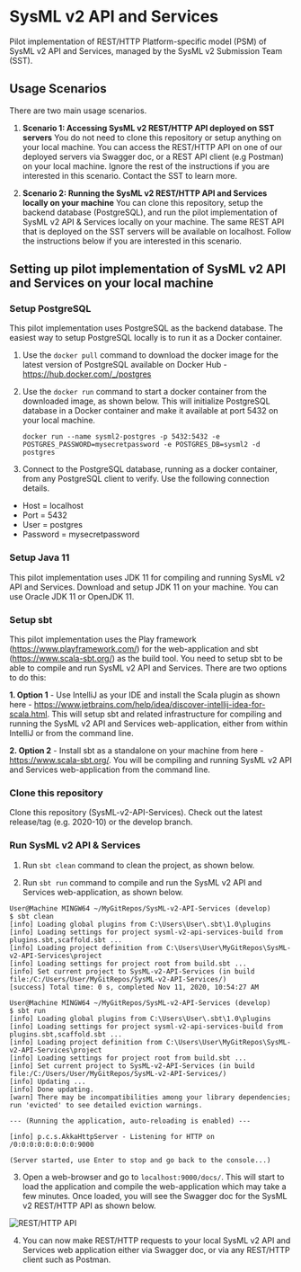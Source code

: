 # SysML v2 API and Services
Pilot implementation of REST/HTTP Platform-specific model (PSM) of SysML v2 API and Services, managed by the SysML v2 Submission Team (SST).

## Usage Scenarios
There are two main usage scenarios. 

1. **Scenario 1: Accessing SysML v2 REST/HTTP API deployed on SST servers**
You do not need to clone this repository or setup anything on your local machine. You can access the REST/HTTP API on one of our deployed servers via Swagger doc, or a REST API client (e.g Postman) on your local machine. Ignore the rest of the instructions if you are interested in this scenario. Contact the SST to learn more.

2. **Scenario 2: Running the SysML v2 REST/HTTP API and Services locally on your machine**
You can clone this repository, setup the backend database (PostgreSQL), and run the pilot implementation of SysML v2 API & Services locally on your machine. The same REST API that is deployed on the SST servers will be available on localhost. Follow the instructions below if you are interested in this scenario.

## Setting up pilot implementation of SysML v2 API and Services on your local machine

### Setup PostgreSQL
This pilot implementation uses PostgreSQL as the backend database. The easiest way to setup PostgreSQL locally is to run it as a Docker container.

1. Use the `docker pull` command to download the docker image for the latest version of PostgreSQL available on Docker Hub - https://hub.docker.com/_/postgres

2. Use the `docker run` command to start a docker container from the downloaded image, as shown below. This will initialize PostgreSQL database in a Docker container and make it available at port 5432 on your local machine.

   ```docker run --name sysml2-postgres -p 5432:5432 -e POSTGRES_PASSWORD=mysecretpassword -e POSTGRES_DB=sysml2 -d postgres```

3. Connect to the PostgreSQL database, running as a docker container, from any PostgreSQL client to verify. Use the following connection details. 
- Host = localhost
- Port = 5432
- User = postgres
- Password = mysecretpassword

### Setup Java 11
This pilot implementation uses JDK 11 for compiling and running SysML v2 API and Services. Download and setup JDK 11 on your machine. You can use Oracle JDK 11 or OpenJDK 11.

### Setup sbt
This pilot implementation uses the Play framework (https://www.playframework.com/) for the web-application and sbt (https://www.scala-sbt.org/) as the build tool. You need to setup sbt to be able to compile and run SysML v2 API and Services. There are two options to do this:

**1. Option 1** - Use IntelliJ as your IDE and install the Scala plugin as shown here - https://www.jetbrains.com/help/idea/discover-intellij-idea-for-scala.html. This will setup sbt and related infrastructure for compiling and running the SysML v2 API and Services web-application, either from within IntelliJ or from the command line.

**2. Option 2** - Install sbt as a standalone on your machine from here - https://www.scala-sbt.org/. You will be compiling and running SysML v2 API and Services web-application from the command line.

### Clone this repository
Clone this repository (SysML-v2-API-Services). Check out the latest release/tag (e.g. 2020-10) or the develop branch.

### Run SysML v2 API & Services
1. Run `sbt clean` command to clean the project, as shown below.

2. Run `sbt run` command to compile and run the SysML v2 API and Services web-application, as shown below.

```
User@Machine MINGW64 ~/MyGitRepos/SysML-v2-API-Services (develop)
$ sbt clean
[info] Loading global plugins from C:\Users\User\.sbt\1.0\plugins
[info] Loading settings for project sysml-v2-api-services-build from plugins.sbt,scaffold.sbt ...
[info] Loading project definition from C:\Users\User\MyGitRepos\SysML-v2-API-Services\project
[info] Loading settings for project root from build.sbt ...
[info] Set current project to SysML-v2-API-Services (in build file:/C:/Users/User/MyGitRepos/SysML-v2-API-Services/)
[success] Total time: 0 s, completed Nov 11, 2020, 10:54:27 AM

User@Machine MINGW64 ~/MyGitRepos/SysML-v2-API-Services (develop)
$ sbt run
[info] Loading global plugins from C:\Users\User\.sbt\1.0\plugins
[info] Loading settings for project sysml-v2-api-services-build from plugins.sbt,scaffold.sbt ...
[info] Loading project definition from C:\Users\User\MyGitRepos\SysML-v2-API-Services\project
[info] Loading settings for project root from build.sbt ...
[info] Set current project to SysML-v2-API-Services (in build file:/C:/Users/User/MyGitRepos/SysML-v2-API-Services/)
[info] Updating ...
[info] Done updating.
[warn] There may be incompatibilities among your library dependencies; run 'evicted' to see detailed eviction warnings.

--- (Running the application, auto-reloading is enabled) ---

[info] p.c.s.AkkaHttpServer - Listening for HTTP on /0:0:0:0:0:0:0:0:9000

(Server started, use Enter to stop and go back to the console...)
```

3. Open a web-browser and go to `localhost:9000/docs/`. This will start to load the application and compile the web-application which may take a few minutes. Once loaded, you will see the Swagger doc for the SysML v2 REST/HTTP API as shown below.

![REST/HTTP API](https://gist.githubusercontent.com/manasbajaj/0635b32fcf42a75eeca79744af953732/raw/0f73c2f3c8464bc36cb9341516bf9bdfb2342163/SysML-v2-REST-HTTP-API-Swagger-Doc.png)

4. You can now make REST/HTTP requests to your local SysML v2 API and Services web application either via Swagger doc, or via any REST/HTTP client such as Postman.
